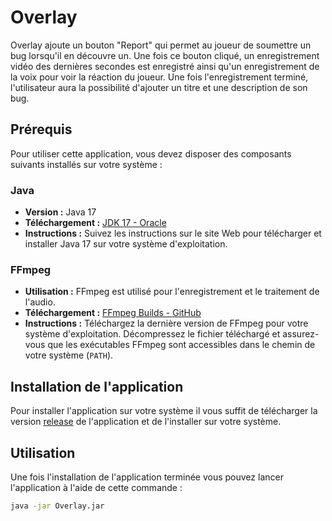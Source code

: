 # Overlay

Overlay ajoute un bouton "Report" qui permet au joueur de soumettre un bug lorsqu'il en découvre un.
Une fois ce bouton cliqué, un enregistrement vidéo des dernières secondes est enregistré ainsi qu'un enregistrement de la voix pour voir la réaction du joueur. Une fois l'enregistrement terminé, l'utilisateur aura la possibilité d'ajouter un titre et une description de son bug.

## Prérequis

Pour utiliser cette application, vous devez disposer des composants suivants installés sur votre système :

### Java

- **Version :** Java 17
- **Téléchargement :** [JDK 17 - Oracle](https://www.oracle.com/java/technologies/javase/jdk17-archive-downloads.html)
- **Instructions :** Suivez les instructions sur le site Web pour télécharger et installer Java 17 sur votre système d'exploitation.

### FFmpeg

- **Utilisation :** FFmpeg est utilisé pour l'enregistrement et le traitement de l'audio.
- **Téléchargement :** [FFmpeg Builds - GitHub](https://github.com/BtbN/FFmpeg-Builds/releases)
- **Instructions :** Téléchargez la dernière version de FFmpeg pour votre système d'exploitation. Décompressez le fichier téléchargé et assurez-vous que les exécutables FFmpeg sont accessibles dans le chemin de votre système (`PATH`).

## Installation de l'application

Pour installer l'application sur votre système il vous suffit de télécharger la version [release](https://github.com/NoxiiT/Overlay-Report/releases/latest) de l'application et de l'installer sur votre système.

## Utilisation

Une fois l'installation de l'application terminée vous pouvez lancer l'application à l'aide de cette commande :

```bash
java -jar Overlay.jar
```
